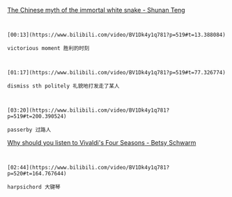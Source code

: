 [The Chinese myth of the immortal white snake - Shunan Teng](https://www.bilibili.com/video/BV1Dk4y1q781?p=519)

```ad-note


[00:13](https://www.bilibili.com/video/BV1Dk4y1q781?p=519#t=13.388084)

victorious moment 胜利的时刻

```

```ad-note


[01:17](https://www.bilibili.com/video/BV1Dk4y1q781?p=519#t=77.326774)

dismiss sth politely 礼貌地打发走了某人

```

```ad-note


[03:20](https://www.bilibili.com/video/BV1Dk4y1q781?p=519#t=200.390524)

passerby 过路人

```

[Why should you listen to Vivaldi's Four Seasons - Betsy Schwarm](https://www.bilibili.com/video/BV1Dk4y1q781?p=520)

```ad-note


[02:44](https://www.bilibili.com/video/BV1Dk4y1q781?p=520#t=164.767644)

harpsichord 大键琴

```